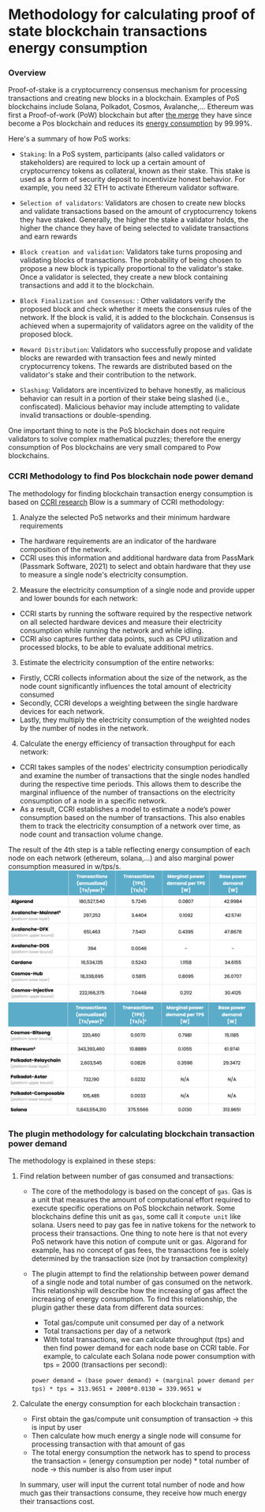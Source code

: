 # Methodology for calculating proof of state blockchain transactions energy consumption

### Overview

Proof-of-stake is a cryptocurrency consensus mechanism for processing
transactions and creating new blocks in a blockchain. Examples of PoS blockchains
include Solana, Polkadot, Cosmos, Avalanche,... Ethereum was first a Proof-of-work (PoW) blockchain
but after [the merge](https://ethereum.org/en/roadmap/merge/) they have since become
a Pos blockchain and reduces its [energy consumption](https://ethereum.org/en/energy-consumption/) by 99.99%.

Here's a summary of how PoS works:

- `Staking`: In a PoS system, participants (also called validators or stakeholders) are required
  to lock up a certain amount of cryptocurrency tokens as collateral, known as their stake. This
  stake is used as a form of security deposit to incentivize honest behavior. For example, you need 32 ETH
  to activate Ethereum validator software.

- `Selection of validators`: Validators are chosen to create new blocks and validate transactions based
  on the amount of cryptocurrency tokens they have staked. Generally, the higher the stake a validator holds,
  the higher the chance they have of being selected to validate transactions and earn rewards

- `Block creation and validation`: Validators take turns proposing and validating blocks of transactions.
  The probability of being chosen to propose a new block is typically proportional to the validator's stake.
  Once a validator is selected, they create a new block containing transactions and add it to the blockchain.

- `Block Finalization and Consensus`: : Other validators verify the proposed block and check whether it meets
  the consensus rules of the network. If the block is valid, it is added to the blockchain. Consensus is achieved
  when a supermajority of validators agree on the validity of the proposed block.
- `Reward Distribution`: Validators who successfully propose and validate blocks are rewarded with transaction fees
  and newly minted cryptocurrency tokens. The rewards are distributed based on the validator's stake and their
  contribution to the network.

- `Slashing`: Validators are incentivized to behave honestly, as malicious behavior can result in a portion of their
  stake being slashed
  (i.e., confiscated). Malicious behavior may include attempting to validate invalid transactions or double-spending.

One important thing to note is the PoS blockchain does not require validators to solve complex
mathematical puzzles; therefore the energy consumption of Pos blockchains are very small compared to
Pow blockchains.

### CCRI Methodology to find Pos blockchain node power demand

The methodology for finding blockchain transaction energy consumption is based
on [CCRI research](https://carbon-ratings.com/dl/pos-report-2023)
Blow is a summary of CCRI methodology:

1. Analyze the selected PoS networks and their minimum hardware requirements

- The hardware requirements are an indicator of the hardware composition of the network.
- CCRI uses this information and additional hardware data from PassMark (Passmark Software, 2021) to select and obtain
  hardware that
  they use to measure a single node's electricity consumption.

2. Measure the electricity consumption of a single node and provide upper and lower
   bounds for each network:

- CCRI starts by running the software required by the respective network on all selected
  hardware devices and measure their electricity consumption while running the network and while idling.
- CCRI also captures further data points, such as CPU utilization and processed blocks, to be able to evaluate
  additional metrics.

3. Estimate the electricity consumption of the entire networks:

- Firstly, CCRI collects information about the size of the network, as the node count significantly influences
  the total amount of electricity consumed
- Secondly, CCRI develops a weighting between the single hardware devices for each network.
- Lastly, they multiply the electricity consumption of the weighted nodes by the number of nodes in the network.

4. Calculate the energy efficiency of transaction throughput for each network:

- CCRI takes samples of the nodes’ electricity consumption periodically and examine the number of transactions that the
  single nodes handled during the respective time periods. This allows them to describe the marginal influence of the
  number
  of transactions on the electricity consumption of a node in a specific network.
- As a result, CCRI establishes a model to estimate a node’s power consumption based on the number of transactions. This
  also enables them to track the electricity consumption of a network over time, as node count and transaction volume
  change.

The result of the 4th step is a table reflecting energy consumption of each node
on each network (ethereum, solana,...) and also marginal power consumption measured in w/tps/s.
![Pos marginal power](img/pos_marginal_power_1.png)
![Pos marginal power](img/pos_marginal_power_2.png)

### The plugin methodology for calculating blockchain transaction power demand

The methodology is explained in these steps:

1. Find relation between number of gas consumed and transactions:
    - The core of the methodology is based on the concept of `gas`. Gas is a unit that measures
      the amount of computational effort required to execute specific operations on PoS blockchain network. Some
      blockchains
      define this unit as `gas`, some call it `compute unit` like solana. Users need to pay gas fee in native tokens for
      the network
      to process their transactions. One thing to note here is that not every PoS network have this notion of compute
      unit or gas. Algorand for example,
      has no concept of gas fees, the transactions fee is solely determined by the transaction size (not by transaction
      complexity)

    - The plugin attempt to find the relationship between power demand of a single node and total number
      of gas consumed on the network. This relationship will describe how the increasing of gas affect the increasing of
      energy consumption. To find this relationship, the plugin gather these data from different data sources:
        + Total gas/compute unit consumed per day of a network
        + Total transactions per day of a network
        + With total transactions, we can calculate throughput (tps) and then find power demand for each node
          base on CCRI table. For example, to calculate each Solana node power consumption with
          tps = 2000 (transactions per second):

      `power demand = (base power demand) + (marginal power demand per tps) * tps = 313.9651 + 2000*0.0130 = 339.9651 w`


2. Calculate the energy consumption for each blockchain transaction :
    - First obtain the gas/compute unit consumption of transaction -> this is input by user
    - Then calculate how much energy a single node will consume for processing transaction with that
      amount of gas
    - The total energy consumption the network has to spend to process the transaction
      = (energy consumption per node) * total number of node -> this number is also from user input

   In summary, user will input the current total number of node and how much gas their transactions consume,
   they receive how much energy their transactions cost.






